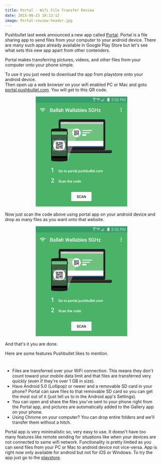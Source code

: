 ```yaml
---
title: Portal - Wifi File Transfer Review
date: 2015-06-23 18:13:12
image: Portal-review-header.jpg
---
```


<p class="intro"><span class="dropcap">P</span>ushbullet last week announced a new app called <a href="https://play.google.com/store/apps/details?id=com.pushbullet.android.portal&hl=en">Portal</a>. Portal is a file sharing app to send files from your computer to your android device. There are many such apps already available in Google Play Store but let's see what sets this new app apart from other contenders. </p>

<p>Portal makes transferring pictures, videos, and other files from your computer onto your phone simple.</p>
<p>To use it you just need to download the app from playstore onto your android device.<br>Then open up a web browser on your wifi enabled PC or Mac and goto <a href="portal.pushbullet.com">portal.pushbullet.com</a>. You will get to this QR code.</p>

<div style="width: 60%; margin: 10px auto;"><img src="/assets/blog-img/portal-scan-qr.png" alt="QR code"></div>

<p>Now just scan the code above using portal app on your android device and drop as many files as you want onto that website.</p>

<div style="width: 60%; margin: 10px auto;"><img src="/assets/blog-img/portal-scan-qr.png" alt="scan QR"></div>

<p>And that's it you are done.</p>
<p>Here are some features Pushbullet likes to mention.</p>
<!-- Google adsens -->
<div style="margin: 20px auto 40px;">
   <script async src="//pagead2.googlesyndication.com/pagead/js/adsbygoogle.js"></script>
<!-- response base ad -->
<ins class="adsbygoogle"
     style="display:block"
     data-ad-client="ca-pub-7301436099802085"
     data-ad-slot="9213800657"
     data-ad-format="auto"></ins>
<script>
(adsbygoogle = window.adsbygoogle || []).push({});
</script></div>
<ul>
	<li>Files are transferred over your WiFi connection. This means they don't count toward your mobile data limit and that files are transferred very quickly (even if they're over 1 GB in size).</li>
    <li>Have Android 5.0 (Lollipop) or newer and a removable SD card in your phone? Portal can save files to that removable SD card so you can get the most out of it (just tell us to in the Android app's Settings).</li>
    <li>You can open and share the files you've sent to your phone right from the Portal app, and pictures are automatically added to the Gallery app on your phone.</li>
    <li>Using Chrome on your computer? You can drop entire folders and we'll transfer them without a hitch.</li>
</ul>
<p>Portal app is very minimalistic so, very easy to use. It doesn't have too many features like remote sending for situations like when your devices are not connected to same wifi network. Functionality is pretty limited as you can send files from your PC or Mac to android device not vice-versa. App is right now only available for android but not for iOS or Windows. To try the app just go to the <a href="https://play.google.com/store/apps/details?id=com.pushbullet.android.portal&hl=en">playstore</a>.</p>
